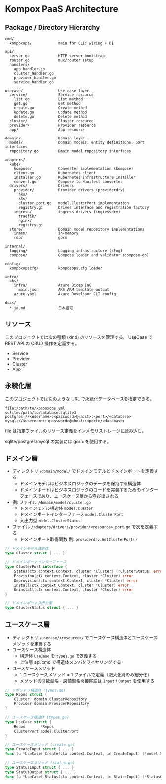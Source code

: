 # Kompox PaaS Architecture

## Package / Directory Hierarchy

```
cmd/
  kompoxops/            main for CLI: wiring + DI

api/
  server.go             HTTP server bootstrap
  router.go             mux/router setup
  handlers/
    app_handler.go
    cluster_handler.go
    provider_handler.go
    service_handler.go

usecase/                Use case layer
  service/              Service resource
    list.go             List method
    get.go              Get method
    create.go           Create method
    update.go           Update method
    delete.go           Delete method
  cluster/              Cluster resource
  provider/             Provider resource
  app/                  App resource

domain/                 Domain layer
  model/                Domain models: entity definitions, port interfaces
  repository.go         Dmain model repository interfaces

adapters/
  kube/
    kompose/            Converter implementation (kompose)
    client.go           Kubernetes client
    installer.go        Kubernetes infrastructure installer
    convert.go          Compose to Manifest converter
  drivers/              Drivers
    provider/           Provider drivers (providerdrv)
      aks/
      k3s/
      cluster_port.go   model.ClusterPort implementation
      registry.go       Driver interface and registration factory
    ingress/            ingress drivers (ingressdrv)
      traefik/
      nginx/
      registry.go
  store/                Domain model repository implementations
    inmem/              in-memory
    rdb/                gorm

internal/
  logging/              Logging infrastructure (slog)
  compose/              Compose loader and validator (compose-go)

config/
  kompoxopscfg/         komposops.cfg loader

infra/
  aks/
    infra/              Azure Bicep IaC
      main.json         AKS ARM template output
    azure.yaml          Azure Developer CLI config

docs/
  *.ja.md               日本語可
```

## リソース

このプロジェクトでは次の種類 (kind) のリソースを管理する。
UseCase で REST API の CRUD 操作を定義する。

- Service
- Provider
- Cluster
- App

## 永続化層

このプロジェクトでは次のような URL で永続化データベースを指定できる。

```
file:/path/to/kompoxops.yml
sqlite:/path/to/database.sqlite3
postgres://<username>:<password>@<host>:<port>/<database>
mysql://<username>:<password>@<host>:<port>/<database>
```

file は指定ファイルのリソース定義をインメモリストレージに読み込む。

sqlite/postgres/mysql の実装には gorm を使用する。

## ドメイン層

- ディレクトリ `/domain/model/` でドメインモデルとドメインポートを定義する
  - ドメインモデルはビジネスロジックのデータを保持する構造体
  - ドメインポートはビジネスロジックのコードを実装するためのインターフェースであり、ユースケース層から呼び出される
- 例: ファイル `/domain/model/cluster.go`
  - ドメインモデル構造体 `model.Cluster`
  - ドメインポートインターフェース `model.ClusterPort`
  - 入出力型 `model.ClusterStatus`
- ファイル `/adapters/drivers/provider/<resource>_port.go` で次を定義する
  - ドメインポート取得関数 例: `providerdrv.GetClusterPort()`

```go
// ドメインモデル構造体
type Cluster struct { ... }

// ドメインポートインターフェース
type ClusterPort interface {
	Status(ctx context.Context, cluster *Cluster) (*ClusterStatus, error)
	Provision(ctx context.Context, cluster *Cluster) error
	Deprovision(ctx context.Context, cluster *Cluster) error
	Install(ctx context.Context, cluster *Cluster) error
	Uninstall(ctx context.Context, cluster *Cluster) error
}

// ドメインポート入出力型
type ClusterStatus struct { ... }
```

## ユースケース層

- ディレクトリ `/usecase/<resource>/` でユースケース構造体とユースケースメソッドを定義する
- ユースケース構造体
  - 構造体 `UseCase` を `types.go` で定義する
  - 上位層 api/cmd で構造体メンバをワイヤリングする
- ユースケースメソッド
  - 1 ユースケースメソッド = 1 ファイルで定義（肥大化時のみ細分化）
  - メソッドの引数型名・戻値型名の接尾語は `Input` / `Output` を使用する

```go
// リポジトリ構造体 (types.go)
type Repos struct {
	Cluster  domain.ClusterRepository
	Provider domain.ProviderRepository
}

// ユースケース構造体 (types.go)
type UseCase struct {
	Repos       *Repos
	ClusterPort model.ClusterPort
}

// ユースケースメソッド (create.go)
type CreateInput struct { ... }
func (u *UseCase) Create(ctx context.Context, in CreateInput) (*model.Service, error)

// ユースケースメソッド (status.go)
type StatusInput struct { ... }
type StatusOutput struct { ... }
func (u *UseCase) Status(ctx context.Context, in StatusInput) (*StatusOutput, error)
```
